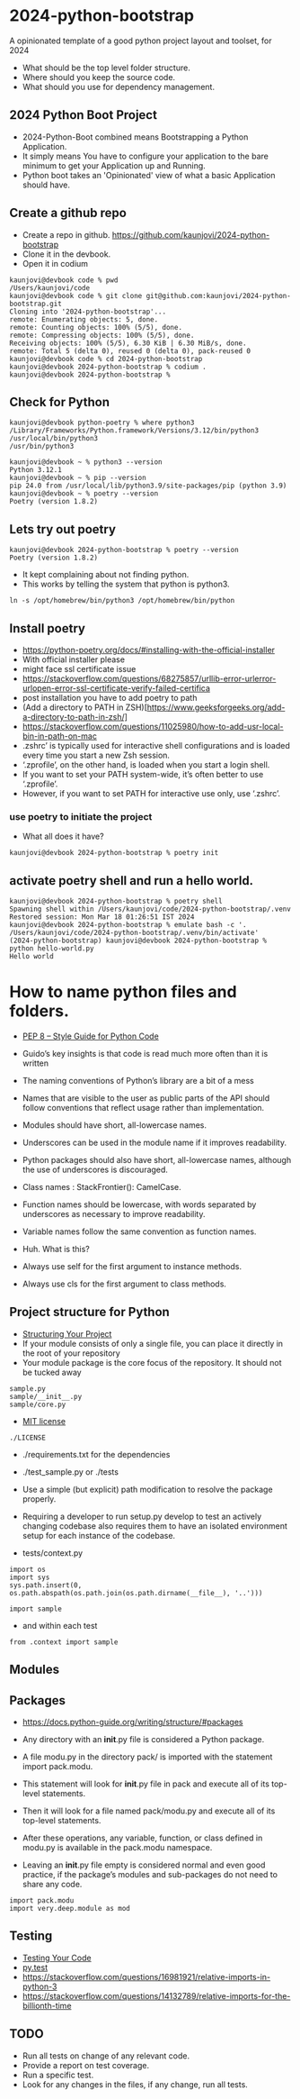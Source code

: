 # 2024-python-bootstrap
A opinionated template of a good python project layout and toolset, for 2024

- What should be the top level folder structure. 
- Where should you keep the source code. 
- What should you use for dependency management. 


## 2024 Python Boot Project 

- 2024-Python-Boot combined means Bootstrapping a Python Application. 
- It simply means You have to configure your application to the bare minimum to get your Application up and Running. 
- Python boot takes an 'Opinionated' view of what a basic Application should have.


## Create a github repo 

- Create a repo in github. https://github.com/kaunjovi/2024-python-bootstrap
- Clone it in the devbook. 
- Open it in codium

```
kaunjovi@devbook code % pwd 
/Users/kaunjovi/code
kaunjovi@devbook code % git clone git@github.com:kaunjovi/2024-python-bootstrap.git
Cloning into '2024-python-bootstrap'...
remote: Enumerating objects: 5, done.
remote: Counting objects: 100% (5/5), done.
remote: Compressing objects: 100% (5/5), done.
Receiving objects: 100% (5/5), 6.30 KiB | 6.30 MiB/s, done.
remote: Total 5 (delta 0), reused 0 (delta 0), pack-reused 0
kaunjovi@devbook code % cd 2024-python-bootstrap 
kaunjovi@devbook 2024-python-bootstrap % codium .
kaunjovi@devbook 2024-python-bootstrap % 
```

## Check for Python 

```
kaunjovi@devbook python-poetry % where python3
/Library/Frameworks/Python.framework/Versions/3.12/bin/python3
/usr/local/bin/python3
/usr/bin/python3
```

```
kaunjovi@devbook ~ % python3 --version 
Python 3.12.1
kaunjovi@devbook ~ % pip --version 
pip 24.0 from /usr/local/lib/python3.9/site-packages/pip (python 3.9)
kaunjovi@devbook ~ % poetry --version 
Poetry (version 1.8.2)
``` 



## Lets try out poetry 

```
kaunjovi@devbook 2024-python-bootstrap % poetry --version 
Poetry (version 1.8.2)
```

- It kept complaining about not finding python. 
- This works by telling the system that python is python3.  
```
ln -s /opt/homebrew/bin/python3 /opt/homebrew/bin/python
```




## Install poetry

- https://python-poetry.org/docs/#installing-with-the-official-installer
- With official installer please 
- might face ssl certificate issue 
- https://stackoverflow.com/questions/68275857/urllib-error-urlerror-urlopen-error-ssl-certificate-verify-failed-certifica
- post installation you have to add poetry to path 
- (Add a directory to PATH in ZSH)[https://www.geeksforgeeks.org/add-a-directory-to-path-in-zsh/]
- https://stackoverflow.com/questions/11025980/how-to-add-usr-local-bin-in-path-on-mac
- .zshrc’ is typically used for interactive shell configurations and is loaded every time you start a new Zsh session. 
- ‘.zprofile’, on the other hand, is loaded when you start a login shell. 
- If you want to set your PATH system-wide, it’s often better to use ‘.zprofile’. 
- However, if you want to set PATH for interactive use only, use ‘.zshrc’.




### use poetry to initiate the project

- What all does it have? 

```
kaunjovi@devbook 2024-python-bootstrap % poetry init
```

## activate poetry shell and run a hello world. 

```
kaunjovi@devbook 2024-python-bootstrap % poetry shell
Spawning shell within /Users/kaunjovi/code/2024-python-bootstrap/.venv
Restored session: Mon Mar 18 01:26:51 IST 2024
kaunjovi@devbook 2024-python-bootstrap % emulate bash -c '. /Users/kaunjovi/code/2024-python-bootstrap/.venv/bin/activate'
(2024-python-bootstrap) kaunjovi@devbook 2024-python-bootstrap % python hello-world.py
Hello world
```


# How to name python files and folders. 

- [PEP 8 – Style Guide for Python Code](https://peps.python.org/pep-0008/)
- Guido’s key insights is that code is read much more often than it is written
- The naming conventions of Python’s library are a bit of a mess
- Names that are visible to the user as public parts of the API should follow conventions that reflect usage rather than implementation.
- Modules should have short, all-lowercase names. 
- Underscores can be used in the module name if it improves readability. 
- Python packages should also have short, all-lowercase names, although the use of underscores is discouraged.

- Class names : StackFrontier(): CamelCase. 
- Function names should be lowercase, with words separated by underscores as necessary to improve readability.
- Variable names follow the same convention as function names.

- Huh. What is this? 
- Always use self for the first argument to instance methods.
- Always use cls for the first argument to class methods.

## Project structure for Python 

- [Structuring Your Project](https://docs.python-guide.org/writing/structure/)
- If your module consists of only a single file, you can place it directly in the root of your repository
- Your module package is the core focus of the repository. It should not be tucked away 

```
sample.py
sample/__init__.py
sample/core.py
```

- [MIT license](https://choosealicense.com/licenses/mit/)

```
./LICENSE
```

- ./requirements.txt for the dependencies 

- ./test_sample.py or ./tests
- Use a simple (but explicit) path modification to resolve the package properly.
- Requiring a developer to run setup.py develop to test an actively changing codebase also requires them to have an isolated environment setup for each instance of the codebase.

- tests/context.py

```
import os
import sys
sys.path.insert(0, os.path.abspath(os.path.join(os.path.dirname(__file__), '..')))

import sample
```

- and within each test 

```
from .context import sample
```

## Modules

## Packages

- https://docs.python-guide.org/writing/structure/#packages

- Any directory with an __init__.py file is considered a Python package.
- A file modu.py in the directory pack/ is imported with the statement import pack.modu.
- This statement will look for __init__.py file in pack and execute all of its top-level statements. 
- Then it will look for a file named pack/modu.py and execute all of its top-level statements. 
- After these operations, any variable, function, or class defined in modu.py is available in the pack.modu namespace.
- Leaving an __init__.py file empty is considered normal and even good practice, if the package’s modules and sub-packages do not need to share any code.

```
import pack.modu
import very.deep.module as mod 
```

## Testing 

- [Testing Your Code](https://docs.python-guide.org/writing/tests/)
- [py.test](https://docs.python-guide.org/writing/tests/#py-test)
- https://stackoverflow.com/questions/16981921/relative-imports-in-python-3
- https://stackoverflow.com/questions/14132789/relative-imports-for-the-billionth-time

## TODO

- Run all tests on change of any relevant code. 
- Provide a report on test coverage. 
- Run a specific test. 
- Look for any changes in the files, if any change, run all tests. 
